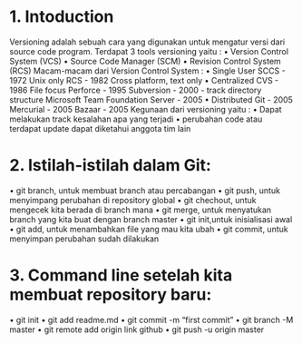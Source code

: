 # 1. Intoduction
Versioning adalah sebuah cara yang digunakan untuk mengatur versi dari source code program. 
Terdapat 3 tools versioning yaitu :
•	Version Control System (VCS)
•	Source Code Manager (SCM)
•	Revision Control System (RCS)
Macam-macam dari Version Control System :
•	Single User SCCS - 1972 Unix only RCS - 1982 Cross platform, text only
•	Centralized CVS - 1986 File focus Perforce - 1995 Subversion - 2000 - track directory structure Microsoft Team Foundation Server - 2005
•	Distributed Git - 2005 Mercurial - 2005 Bazaar - 2005
Kegunaan dari versioning yaitu :
•	Dapat melakukan track kesalahan apa yang terjadi
•	perubahan code atau terdapat update dapat diketahui anggota tim lain

# 2. Istilah-istilah  dalam Git:
•	git branch, untuk membuat branch atau percabangan 
•	git push, untuk menyimpang perubahan di repository global 
•	git chechout, untuk mengecek kita berada di branch mana 
•	git merge, untuk menyatukan branch yang kita buat dengan branch master 
•	git init,untuk inisialisasi awal 
•	git add, untuk menambahkan file yang mau kita ubah 
•	git commit, untuk menyimpan perubahan sudah dilakukan

# 3. Command line setelah kita membuat repository baru:
•	git init
•	git add readme.md
•	git commit -m “first commit”
•	git branch -M master
•	git remote add origin link github
•	git push -u origin master